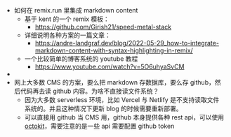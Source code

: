 - 如何在 remix.run 里集成 markdown content
	- 基于 kent 的一个 remix 模板：
		- https://github.com/Girish21/speed-metal-stack
	- 详细说明各种方案的一篇文章：
		- https://andre-landgraf.dev/blog/2022-05-29_how-to-integrate-markdown-content-with-syntax-highlighting-in-remix/
	- 一个比较简单的博客系统的 youtube 教程
		- https://www.youtube.com/watch?v=5O6uhyaSvCM
-
- 网上大多数 CMS 的方案，要么把 markdown 存数据库，要么存 github，然后代码再去读 github 内容。为啥不直接读文件系统？
	- 因为大多数 serverless 环境，比如 Vercel 与 Netlify 是不支持读取文件系统的。并且这种情况下更新 blog 的时候需要重新部署。
	- 可以直接用 github 当 CMS 用，github 本身提供各种 rest api，可以使用 [octokit](https://octokit.github.io/rest.js/v19/)，需要注意的是一些 api 需要配置 github token